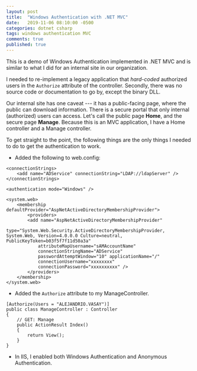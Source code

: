 ```yaml
---
layout: post
title:  "Windows Authentication with .NET MVC"
date:   2019-11-06 08:10:00 -0500
categories: dotnet csharp
tags: windows authentication MVC
comments: true
published: true
---
```


This is a demo of Windows Authentication implemented in .NET MVC and is similar to what I did for an internal site in our organization.  <!--more--> 

I needed to re-implement a legacy application that *hard-coded* authorized users in the ```Authorize``` attribute of the controller. Secondly, there was no source code or documentation to go by, except the binary DLL. 

Our internal site has one caveat --- it has a public-facing page, where the public can download information. There is a secure portal that only internal (authorized) users can access. Let's call the public page **Home**, and the secure page **Manage**. Because this is an MVC application, I have a Home controller and a Manage controller.

To get straight to the point, the following things are the only things I needed to do to get the authentication to work.
* Added the following to web.config:

```
<connectionStrings>
    <add name="ADService" connectionString="LDAP://ldapServer" />
</connectionStrings>

<authentication mode="Windows" />

<system.web>
    <membership defaultProvider="AspNetActiveDirectoryMembershipProvider">
        <providers>
        <add name="AspNetActiveDirectoryMembershipProvider" 
            type="System.Web.Security.ActiveDirectoryMembershipProvider, System.Web, Version=4.0.0.0 Culture=neutral, PublicKeyToken=b03f5f7f11d50a3a" 
            attributeMapUsername="sAMAccountName"
            connectionStringName="ADService" 
            passwordAttemptWindow="10" applicationName="/" 
            connectionUsername="xxxxxxxx" 
            connectionPassword="xxxxxxxxxx" />
        </providers>
    </membership>
</system.web>
```

* Added the ```Authorize``` attribute to my ManageController.

```
[Authorize(Users = "ALEJANDRIO.VASAY")]
public class ManageController : Controller
{
    // GET: Manage
    public ActionResult Index()
    {
        return View();
    }
}
```

* In IIS, I enabled both Windows Authentication and Anonymous Authentication.




